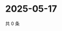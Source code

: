 # 2025-05-17

共 0 条

<!-- BEGIN ZHIHUVIDEO -->
<!-- 最后更新时间 Sat May 17 2025 22:09:23 GMT+0800 (China Standard Time) -->

<!-- END ZHIHUVIDEO -->
